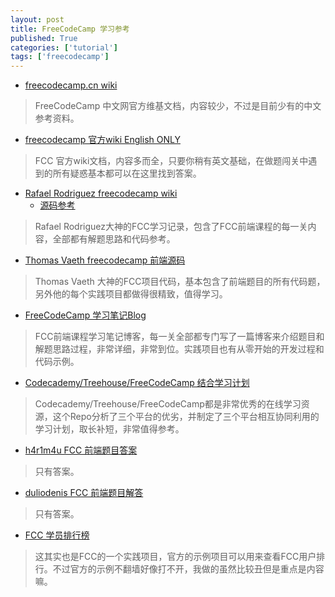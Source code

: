 ```yaml
---
layout: post
title: FreeCodeCamp 学习参考
published: True
categories: ['tutorial']
tags: ['freecodecamp']
---
```



* [freecodecamp.cn wiki](https://github.com/huluoyang/freecodecamp.cn/wiki)

> FreeCodeCamp 中文网官方维基文档，内容较少，不过是目前少有的中文参考资料。

* [freecodecamp 官方wiki English ONLY](https://github.com/FreeCodeCamp/FreeCodeCamp/wiki)

> FCC 官方wiki文档，内容多而全，只要你稍有英文基础，在做题闯关中遇到的所有疑惑基本都可以在这里找到答案。

<!--more-->

* [Rafael Rodriguez freecodecamp wiki](https://github.com/Rafase282/My-FreeCodeCamp-Code/wiki)
    - [源码参考](https://github.com/Rafase282/My-FreeCodeCamp-Code)

> Rafael Rodriguez大神的FCC学习记录，包含了FCC前端课程的每一关内容，全部都有解题思路和代码参考。

* [Thomas Vaeth freecodecamp 前端源码](https://github.com/thomasvaeth/freecodecamp)

> Thomas Vaeth 大神的FCC项目代码，基本包含了前端题目的所有代码题，另外他的每个实践项目都做得很精致，值得学习。

* [FreeCodeCamp 学习笔记Blog](https://www.gorkahernandez.com/blog/category/fcc-bonfire-series/)

> FCC前端课程学习笔记博客，每一关全部都专门写了一篇博客来介绍题目和解题思路过程，非常详细，非常到位。实践项目也有从零开始的开发过程和代码示例。

* [Codecademy/Treehouse/FreeCodeCamp 结合学习计划](https://github.com/LawlietBlack/Learning-Order)

> Codecademy/Treehouse/FreeCodeCamp都是非常优秀的在线学习资源，这个Repo分析了三个平台的优劣，并制定了三个平台相互协同利用的学习计划，取长补短，非常值得参考。

* [h4r1m4u FCC 前端题目答案](https://github.com/h4r1m4u/freecodecamp-solutions)

> 只有答案。

* [duliodenis FCC 前端题目解答](https://github.com/duliodenis/freecodecamp)

> 只有答案。

* [FCC 学员排行榜](https://codepen.io/discountry/full/KrEwYm/)

> 这其实也是FCC的一个实践项目，官方的示例项目可以用来查看FCC用户排行。不过官方的示例不翻墙好像打不开，我做的虽然比较丑但是重点是内容嘛。
